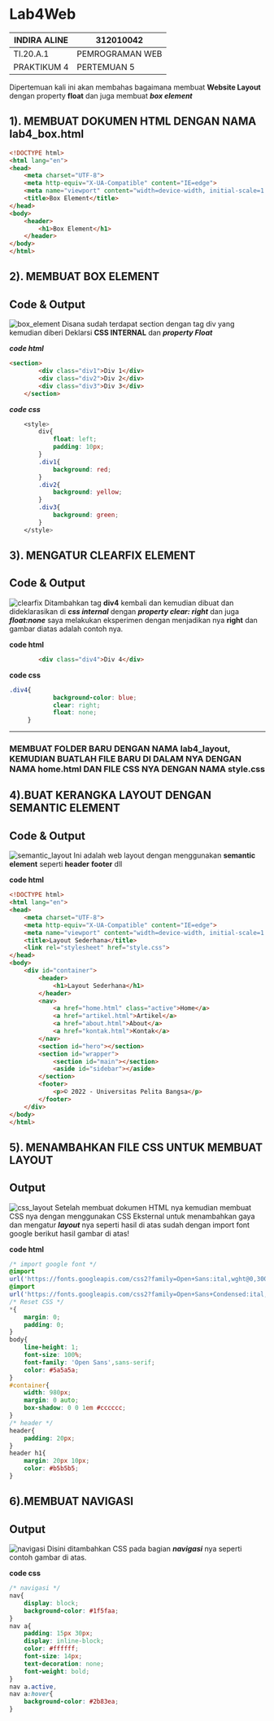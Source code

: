 # Lab4Web

| INDIRA ALINE         |    312010042       |
| -----------------    | -------------------|
| TI.20.A.1            |PEMROGRAMAN WEB     |
| PRAKTIKUM 4          | PERTEMUAN 5        |

Dipertemuan kali ini akan membahas bagaimana membuat **Website Layout** dengan property **float** dan juga membuat ***box element***

## 1). MEMBUAT DOKUMEN HTML DENGAN NAMA lab4_box.html

```html
<!DOCTYPE html>
<html lang="en">
<head>
    <meta charset="UTF-8">
    <meta http-equiv="X-UA-Compatible" content="IE=edge">
    <meta name="viewport" content="width=device-width, initial-scale=1.0">
    <title>Box Element</title>
</head>
<body>
    <header>
        <h1>Box Element</h1>
    </header>
</body>
</html>
```

## 2). MEMBUAT BOX ELEMENT
## Code & Output
![box_element](img/boxelement.png)
Disana sudah terdapat section dengan tag div yang kemudian diberi Deklarsi **CSS INTERNAL** dan ***property Float***

***code html***
```html
<section>
        <div class="div1">Div 1</div>
        <div class="div2">Div 2</div>
        <div class="div3">Div 3</div>
    </section>
```
***code css***
```css
    <style>
        div{
            float: left;
            padding: 10px;
        }
        .div1{
            background: red;
        }
        .div2{
            background: yellow;
        }
        .div3{
            background: green;
        }
    </style>
```

## 3). MENGATUR CLEARFIX ELEMENT
## Code & Output
![clearfix](img/clearfixelement.png)
Ditambahkan tag **div4** kembali dan kemudian dibuat dan dideklarasikan di ***css internal*** dengan ***property clear: right*** dan juga ***float:none*** saya melakukan eksperimen dengan menjadikan nya **right** dan gambar diatas adalah contoh nya.

**code html**
```html
        <div class="div4">Div 4</div>
```
**code css**
```css
.div4{
            background-color: blue;
            clear: right;
            float: none;
     }
```
-----------------------------------------------------------------------------
### MEMBUAT FOLDER BARU DENGAN NAMA lab4_layout, KEMUDIAN BUATLAH FILE BARU DI DALAM NYA DENGAN NAMA **home.html** DAN FILE CSS NYA DENGAN NAMA **style.css**

## 4).BUAT KERANGKA LAYOUT DENGAN SEMANTIC ELEMENT
## Code & Output
![semantic_layout](img/layout.png)
Ini adalah web layout dengan menggunakan **semantic element** seperti **header** **footer** dll

**code html**
```html
<!DOCTYPE html>
<html lang="en">
<head>
    <meta charset="UTF-8">
    <meta http-equiv="X-UA-Compatible" content="IE=edge">
    <meta name="viewport" content="width=device-width, initial-scale=1.0">
    <title>Layout Sederhana</title>
    <link rel="stylesheet" href="style.css">
</head>
<body>
    <div id="container">
        <header>
            <h1>Layout Sederhana</h1>
        </header>
        <nav>
            <a href="home.html" class="active">Home</a>
            <a href="artikel.html">Artikel</a>
            <a href="about.html">About</a>
            <a href="kontak.html">Kontak</a>
        </nav>
        <section id="hero"></section>
        <section id="wrapper">
            <section id="main"></section>
            <aside id="sidebar"></aside>
        </section>
        <footer>
            <p>© 2022 - Universitas Pelita Bangsa</p>
        </footer>
    </div>
</body>
</html>
```

## 5). MENAMBAHKAN FILE CSS UNTUK MEMBUAT LAYOUT
## Output
![css_layout](img/csslayout.png) 
Setelah membuat dokumen HTML nya kemudian membuat CSS nya dengan menggunakan CSS Eksternal untuk menambahkan gaya dan mengatur ***layout*** nya seperti hasil di atas sudah dengan import font google berikut hasil gambar di atas!

**code html**
```css
/* import google font */
@import
url('https://fonts.googleapis.com/css2?family=Open+Sans:ital,wght@0,300;0,400;0,600;0,700;0,800;1,300;1,400;1,600;1,700;1,800&display=swap');
@import
url('https://fonts.googleapis.com/css2?family=Open+Sans+Condensed:ital,wght@0,300;0,700;1,300&display=swap');
/* Reset CSS */
*{
    margin: 0;
    padding: 0;
}
body{
    line-height: 1;
    font-size: 100%;
    font-family: 'Open Sans',sans-serif;
    color: #5a5a5a;
}
#container{
    width: 980px;
    margin: 0 auto;
    box-shadow: 0 0 1em #cccccc;
}
/* header */
header{
    padding: 20px;
}
header h1{
    margin: 20px 10px;
    color: #b5b5b5;
}
```

## 6).MEMBUAT NAVIGASI
## Output
![navigasi](img/navigasi.png)
Disini ditambahkan CSS pada bagian ***navigasi*** nya seperti contoh gambar di atas.

**code css**
```css
/* navigasi */
nav{
    display: block;
    background-color: #1f5faa;
}
nav a{
    padding: 15px 30px;
    display: inline-block;
    color: #ffffff;
    font-size: 14px;
    text-decoration: none;
    font-weight: bold;
}
nav a.active,
nav a:hover{
    background-color: #2b83ea;
}
```
